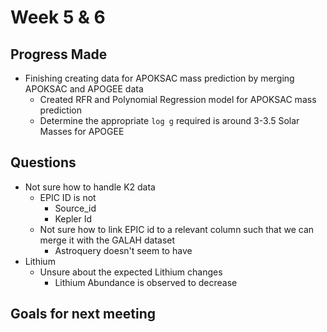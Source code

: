# Week 5 & 6

## Progress Made

- Finishing creating data for APOKSAC mass prediction by merging APOKSAC and APOGEE data
  - Created RFR and Polynomial Regression model for APOKSAC mass prediction
  - Determine the appropriate `log g` required is around 3-3.5 Solar Masses for APOGEE

## Questions

- Not sure how to handle K2 data
  - EPIC ID is not
    - Source_id
    - Kepler Id
  - Not sure how to link EPIC id to a relevant column such that we can merge it with the GALAH dataset
    - Astroquery doesn't seem to have
- Lithium
  - Unsure about the expected Lithium changes
    - Lithium Abundance is observed to decrease

## Goals for next meeting
